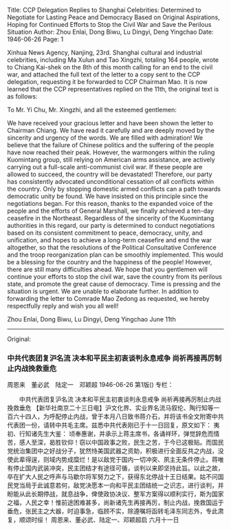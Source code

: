 Title: CCP Delegation Replies to Shanghai Celebrities: Determined to Negotiate for Lasting Peace and Democracy Based on Original Aspirations, Hoping for Continued Efforts to Stop the Civil War and Save the Perilous Situation
Author: Zhou Enlai, Dong Biwu, Lu Dingyi, Deng Yingchao
Date: 1946-06-26
Page: 1

Xinhua News Agency, Nanjing, 23rd. Shanghai cultural and industrial celebrities, including Ma Xulun and Tao Xingzhi, totaling 164 people, wrote to Chiang Kai-shek on the 8th of this month calling for an end to the civil war, and attached the full text of the letter to a copy sent to the CCP delegation, requesting it be forwarded to CCP Chairman Mao. It is now learned that the CCP representatives replied on the 11th, the original text is as follows:

To Mr. Yi Chu, Mr. Xingzhi, and all the esteemed gentlemen:

We have received your gracious letter and have been shown the letter to Chairman Chiang. We have read it carefully and are deeply moved by the sincerity and urgency of the words. We are filled with admiration! We believe that the failure of Chinese politics and the suffering of the people have now reached their peak. However, the warmongers within the ruling Kuomintang group, still relying on American arms assistance, are actively carrying out a full-scale anti-communist civil war. If these people are allowed to succeed, the country will be devastated! Therefore, our party has consistently advocated unconditional cessation of all conflicts within the country. Only by stopping domestic armed conflicts can a path towards democratic unity be found. We have insisted on this principle since the negotiations began. For this reason, thanks to the expanded voice of the people and the efforts of General Marshall, we finally achieved a ten-day ceasefire in the Northeast. Regardless of the sincerity of the Kuomintang authorities in this regard, our party is determined to conduct negotiations based on its consistent commitment to peace, democracy, unity, and unification, and hopes to achieve a long-term ceasefire and end the war altogether, so that the resolutions of the Political Consultative Conference and the troop reorganization plan can be smoothly implemented. This would be a blessing for the country and the happiness of the people! However, there are still many difficulties ahead. We hope that you gentlemen will continue your efforts to stop the civil war, save the country from its perilous state, and promote the great cause of democracy. Time is pressing and the situation is urgent. We are unable to elaborate further. In addition to forwarding the letter to Comrade Mao Zedong as requested, we hereby respectfully reply and wish you all well!

Zhou Enlai, Dong Biwu, Lu Dingyi, Deng Yingchao
June 11th



<hr /> 

Original: 


### 中共代表团复沪名流  决本和平民主初衷谈判永息戒争  尚祈再接再厉制止内战挽救垂危
周恩来　董必武　陆定一　邓颖超
1946-06-26
第1版()
专栏：

　　中共代表团复沪名流
    决本和平民主初衷谈判永息戒争
    尚祈再接再厉制止内战挽救垂危
    【新华社南京二十三日电】沪文化界、实业界名流马叙伦、陶行知等一百六十四人，为呼配停止内战，曾于本月八日致书蒋介石，并将该书全文附寄中共代表团一份，请转中共毛主席。兹悉中共代表刚已于十一日回复，原文如下：
    夷初、行知诸先生大鉴：
    顷奉惠谢，并承示上蒋主席书，各诵祥环，弹觉辞危而情苦，感人至深，曷胜钦仰！窃以中国政事之败，民生之苦，于今已这极贴。而国民党统治集团中之好战分子，犹然恃美国武器之资助，积极进行全面反共之内战，没使此辈得逞，则域内势成糜烂！是以敌党于国内一切冲突、夙主无条件停止。蒋唯有停止国内武装冲突，民主团结才有途径可循，谈判以来即坚持此旨。以此之故，卒在扩大人民之呼声与马歇尔将军努力之下，获得东北停战十王日结果。姑不问国民党当局于此诚意若何，敌党决愿本一向和平民主团结统一之识志，进行谈判，并盼能从此长期停战，就息战争，俾使政协决议、整军方案得以顺利实行，斯为国家之福，人民之幸！惟前途困难甚多，尚新诸先生再接再厉，制止内战，挽救国运于垂危，张民主之大器，时迫事急，临顾不实，除遵嘱将函转毛泽东同志外，专此肃复，顺颂时绥！
      周恩来、董必武、陆定一、邓颖超启
        六月十一日
